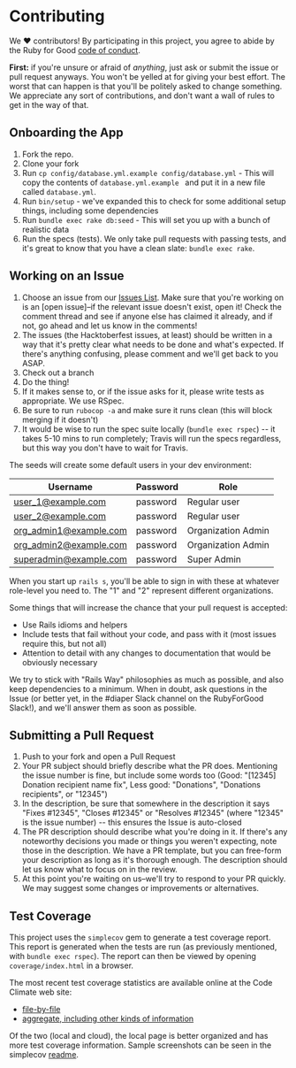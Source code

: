 # Contributing

We ♥ contributors! By participating in this project, you agree to abide by the
Ruby for Good [code of conduct](https://github.com/rubyforgood/code-of-conduct).

**First:** if you're unsure or afraid of *anything*, just ask or submit the issue or pull request anyways. You won't be yelled at for giving your best effort. The worst that can happen is that you'll be politely asked to change something. We appreciate any sort of contributions, and don't want a wall of rules to get in the way of that.

## Onboarding the App
 1. Fork the repo.
 2. Clone your fork
 3. Run `cp config/database.yml.example config/database.yml` - This will copy the contents of `database.yml.example ` and put it in a new file called `database.yml`.
 4. Run `bin/setup` - we've expanded this to check for some additional setup things, including some dependencies
 5. Run `bundle exec rake db:seed` - This will set you up with a bunch of realistic data
 6. Run the specs (tests). We only take pull requests with passing tests, and it's great to know that you have a clean  slate: `bundle exec rake`.
 
## Working on an Issue
 1. Choose an issue from our [Issues List](https://github.com/rubyforgood/diaper/issues). Make sure that you're working on is an [open issue]–if the relevant issue doesn't exist, open it! Check the comment thread and see if anyone else has claimed it already, and if not, go ahead and let us know in the comments!
 2. The issues (the Hacktoberfest issues, at least) should be written in a way that it's pretty clear what needs to be done and what's expected. If there's anything confusing, please comment and we'll get back to you ASAP.
 3. Check out a branch
 4. Do the thing!
 5. If it makes sense to, or if the issue asks for it, please write tests as appropriate. We use RSpec.
 6. Be sure to run `rubocop -a` and make sure it runs clean (this will block merging if it doesn't)
 7. It would be wise to run the spec suite locally (`bundle exec rspec`) -- it takes 5-10 mins to run completely; Travis will run the specs regardless, but this way you don't have to wait for Travis.
 
 The seeds will create some default users in your dev environment:
 
 |      Username          | Password | Role               |
 | ---------------------- | -------- | ------------------ |
 | user_1@example.com     | password | Regular user       |
 | user_2@example.com     | password | Regular user       |
 | org_admin1@example.com | password | Organization Admin |
 | org_admin2@example.com | password | Organization Admin |
 | superadmin@example.com | password | Super Admin        |
 
 When you start up `rails s`, you'll be able to sign in with these at whatever role-level you need to. The "1" and "2" represent different organizations. 
 
 Some things that will increase the chance that your pull request is accepted:

 - Use Rails idioms and helpers
 - Include tests that fail without your code, and pass with it (most issues require this, but not all)
 - Attention to detail with any changes to documentation that would be obviously necessary

We try to stick with "Rails Way" philosophies as much as possible, and also keep dependencies to a minimum. When in doubt, ask questions in the Issue (or better yet, in the #diaper Slack channel on the RubyForGood Slack!), and we'll answer them as soon as possible.

## Submitting a Pull Request
 1. Push to your fork and open a Pull Request
 2. Your PR subject should briefly describe what the PR does. Mentioning the issue number is fine, but include some words too (Good: "[12345] Donation recipient name fix", Less good: "Donations", "Donations recipients", or "12345")
 3. In the description, be sure that somewhere in the description it says "Fixes #12345", "Closes #12345" or "Resolves #12345" (where "12345" is the issue number) -- this ensures the Issue is auto-closed
 4. The PR description should describe what you're doing in it. If there's any noteworthy decisions you made or things you weren't expecting, note those in the description. We have a PR template, but you can free-form your description as long as it's thorough enough. The description should let us know what to focus on in the review.
 5. At this point you're waiting on us–we'll try to respond to your PR quickly. We may suggest some changes or improvements or alternatives.

## Test Coverage

This project uses the `simplecov` gem to generate a test coverage report. This report is generated when the tests are run (as previously mentioned, with `bundle exec rspec`). The report can then be viewed by opening `coverage/index.html` in a browser.

The most recent test coverage statistics are available online at the Code Climate web site:

* [file-by-file](https://codeclimate.com/github/rubyforgood/diaper/code?sort=test_coverage)
* [aggregate, including other kinds of information](https://codeclimate.com/github/rubyforgood/diaper)

Of the two (local and cloud), the local page is better organized and has more test coverage information. Sample screenshots can be seen in the simplecov [readme](https://github.com/colszowka/simplecov#example-output).
